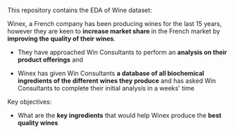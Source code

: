 This repository contains the EDA of Wine dataset:

Winex, a French company has been producing wines for the last 15 years, however they are keen to **increase market share** in the French market by **improving the quality of their wines**. 
  
  - They have approached Win Consultants to perform an **analysis on their product offerings** and
 
  - Winex has given Win Consultants **a database of all biochemical ingredients of the different wines they produce** and has asked Win Consultants to complete their initial analysis in a weeks' time
  
  
Key objectives:
   - What are the **key ingredients** that would help Winex produce the **best quality wines**
